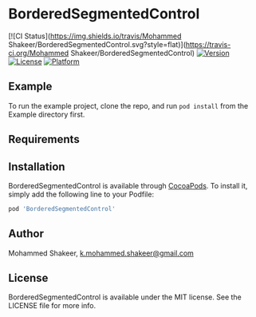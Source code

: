 # BorderedSegmentedControl

[![CI Status](https://img.shields.io/travis/Mohammed Shakeer/BorderedSegmentedControl.svg?style=flat)](https://travis-ci.org/Mohammed Shakeer/BorderedSegmentedControl)
[![Version](https://img.shields.io/cocoapods/v/BorderedSegmentedControl.svg?style=flat)](https://cocoapods.org/pods/BorderedSegmentedControl)
[![License](https://img.shields.io/cocoapods/l/BorderedSegmentedControl.svg?style=flat)](https://cocoapods.org/pods/BorderedSegmentedControl)
[![Platform](https://img.shields.io/cocoapods/p/BorderedSegmentedControl.svg?style=flat)](https://cocoapods.org/pods/BorderedSegmentedControl)

## Example

To run the example project, clone the repo, and run `pod install` from the Example directory first.

## Requirements

## Installation

BorderedSegmentedControl is available through [CocoaPods](https://cocoapods.org). To install
it, simply add the following line to your Podfile:

```ruby
pod 'BorderedSegmentedControl'
```

## Author

Mohammed Shakeer, k.mohammed.shakeer@gmail.com

## License

BorderedSegmentedControl is available under the MIT license. See the LICENSE file for more info.
